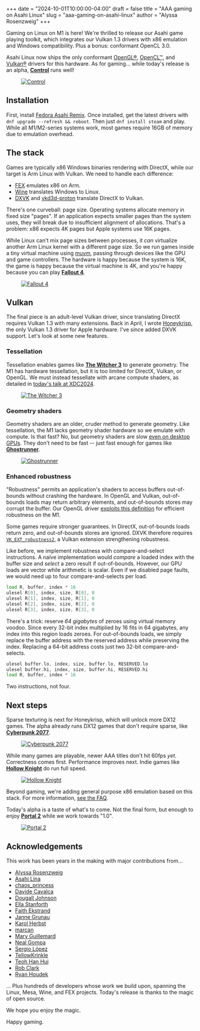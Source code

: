 +++
date = "2024-10-01T10:00:00-04:00"
draft = false
title = "AAA gaming on Asahi Linux"
slug = "aaa-gaming-on-asahi-linux"
author = "Alyssa Rosenzweig"
+++

Gaming on Linux on M1 is here! We're thrilled to release our Asahi game playing
toolkit, which integrates our Vulkan 1.3 drivers with x86 emulation and Windows
compatibility. Plus a bonus: conformant OpenCL 3.0.

Asahi Linux now ships the only conformant [OpenGL®](https://www.khronos.org/conformance/adopters/conformant-products/opengl#submission_3470),<!--
[OpenGL® ES](https://www.khronos.org/conformance/adopters/conformant-products/opengles#submission_1045),-->
[OpenCL™](https://www.khronos.org/conformance/adopters/conformant-products/opencl#submission_433), and
[Vulkan®](https://www.khronos.org/conformance/adopters/conformant-products#submission_7910)
drivers for this hardware. As for gaming... while today's release is an alpha, [**Control**](https://store.steampowered.com/app/870780/Control_Ultimate_Edition/) runs well!

<figure><a href="/img/blog/2024/10/Control-small.png"><img src="/img/blog/2024/10/Control-small.avif" alt="Control"></a></figure>

## Installation

First, install [Fedora Asahi Remix](https://asahilinux.org/fedora/). Once
installed, get the latest drivers with <code style="white-space:nowrap">dnf
upgrade \-\-refresh && reboot</code>. Then just <code
style="white-space:nowrap">dnf install steam</code> and play. While all M1/M2-series systems work, most games require 16GB of memory due to emulation overhead.

## The stack

Games are typically x86 Windows binaries rendering with DirectX, while our target is Arm Linux
with Vulkan. We need to handle each difference:

* [FEX](https://fex-emu.com/) emulates x86 on Arm.
* [Wine](https://www.winehq.org/) translates Windows to Linux.
* [DXVK](https://github.com/doitsujin/dxvk) and [vkd3d-proton](https://github.com/HansKristian-Work/vkd3d-proton) translate DirectX to Vulkan.

There's one curveball: page size. Operating systems allocate memory in fixed
size "pages". If an application expects smaller pages than the system uses,
they will break due to insufficient alignment of allocations. That's a problem:
x86 expects 4K pages but Apple systems use 16K pages.

While Linux can't mix page sizes between processes, it *can* virtualize another
Arm Linux kernel with a different page size. So we run games inside a tiny
virtual machine using [muvm](https://github.com/AsahiLinux/muvm), passing through
devices like the GPU and game controllers. The
hardware is happy because the system is 16K, the game is happy because the
virtual machine is 4K, and you're happy because you can play [**Fallout
4**](https://store.steampowered.com/app/377160/Fallout_4/).

<figure><a href="/img/blog/2024/10/Fallout4-small.png"><img src="/img/blog/2024/10/Fallout4-small.avif" alt="Fallout 4"></a></figure>

## Vulkan

The final piece is an adult-level Vulkan driver, since translating DirectX requires Vulkan 1.3
with many extensions. Back in April, I wrote
[Honeykrisp](https://rosenzweig.io/blog/vk13-on-the-m1-in-1-month.html), the
only Vulkan 1.3 driver for Apple hardware. I've since added DXVK support. Let's look at some new features.

### Tessellation

Tessellation enables games like [**The Witcher 3**](https://store.steampowered.com/app/292030/The_Witcher_3_Wild_Hunt/) to generate
geometry. The M1 has hardware tessellation, but it is
too limited for DirectX, Vulkan, or OpenGL. We must instead tessellate with arcane compute shaders, as detailed in [today's talk at XDC2024](https://www.youtube.com/live/pDsksRBLXPk).

<figure><a href="/img/blog/2024/10/Witcher3-small.png"><img src="/img/blog/2024/10/Witcher3-small.avif" alt="The Witcher 3"></a></figure>

### Geometry shaders

Geometry shaders are an older, cruder method to generate geometry.  Like
tessellation, the M1 lacks geometry shader hardware so we emulate with compute.
Is that fast? No, but geometry shaders are slow [even on desktop
GPUs](http://www.joshbarczak.com/blog/?p=667). They don't need to be fast --
just fast enough for games like
[**Ghostrunner**](https://store.steampowered.com/app/1139900/Ghostrunner/).

<figure><a href="/img/blog/2024/10/Ghostrunner-small.png"><img src="/img/blog/2024/10/Ghostrunner-small.avif" alt="Ghostrunner"></a></figure>

### Enhanced robustness

"Robustness" permits an application's shaders to access buffers out-of-bounds
without crashing the hardware. In OpenGL and Vulkan, out-of-bounds loads may
return arbitrary elements, and out-of-bounds stores may corrupt the buffer.
Our OpenGL driver [exploits this
definition](https://rosenzweig.io/blog/conformant-gl46-on-the-m1.html) for
efficient robustness on the M1.

Some games require stronger guarantees.  In DirectX, out-of-bounds loads return zero, and
out-of-bounds stores are ignored. DXVK therefore requires
[`VK_EXT_robustness2`](https://docs.vulkan.org/guide/latest/robustness.html#_vk_ext_robustness2),
a Vulkan extension strengthening robustness.

Like before, we implement robustness with compare-and-select instructions. A
naïve implementation would *compare* a loaded index with the buffer size and
*select* a zero result if out-of-bounds. However, our GPU loads are vector
while arithmetic is scalar. Even if we disabled page faults, we would need up
to four compare-and-selects per load.

```asm
load R, buffer, index * 16
ulesel R[0], index, size, R[0], 0
ulesel R[1], index, size, R[1], 0
ulesel R[2], index, size, R[2], 0
ulesel R[3], index, size, R[3], 0
```

There's a trick: reserve *64 gigabytes* of zeroes using virtual memory voodoo.
Since every 32-bit index multiplied by 16 fits in 64 gigabytes, any index into
this region loads zeroes. For out-of-bounds loads, we simply replace the buffer
address with the reserved address while preserving the index. Replacing a
64-bit address costs just two 32-bit compare-and-selects.

```asm
ulesel buffer.lo, index, size, buffer.lo, RESERVED.lo
ulesel buffer.hi, index, size, buffer.hi, RESERVED.hi
load R, buffer, index * 16
```

Two instructions, not four.

## Next steps

Sparse texturing is next for Honeykrisp, which will unlock more DX12 games. The alpha already runs DX12 games that don't require sparse, like [**Cyberpunk
2077**](https://store.steampowered.com/app/1091500/Cyberpunk_2077/).

<figure><a href="/img/blog/2024/10/Cyberpunk2077-small.png"><img src="/img/blog/2024/10/Cyberpunk2077-small.avif" alt="Cyberpunk 2077"></a></figure>

While many games are playable, newer AAA titles don't hit 60fps *yet*.
Correctness comes first. Performance improves next. Indie games like
[**Hollow Knight**](https://store.steampowered.com/app/367520/Hollow_Knight/) do run full speed.

<figure><a href="/img/blog/2024/10/HollowKnight-small.png"><img src="/img/blog/2024/10/HollowKnight-small.avif" alt="Hollow Knight"></a></figure>

Beyond gaming, we're adding general purpose x86 emulation based on this
stack. For more information, [see the
FAQ](https://docs.fedoraproject.org/en-US/fedora-asahi-remix/x86-support/).

Today's alpha is a taste of what's to come. Not the final form, but
enough to enjoy [**Portal 2**](https://store.steampowered.com/app/620/Portal_2/) while we work towards "1.0".

<figure><a href="/img/blog/2024/10/Portal2-small.png"><img src="/img/blog/2024/10/Portal2-small.avif" alt="Portal 2"></a></figure>

## Acknowledgements

This work has been years in the making with major contributions from...

* [Alyssa Rosenzweig](https://rosenzweig.io)
* [Asahi Lina](https://lina.yt/me)
* [chaos_princess](https://social.treehouse.systems/@chaos_princess)
* [Davide Cavalca](https://github.com/davide125)
* [Dougall Johnson](https://mastodon.social/@dougall)
* [Ella Stanforth](https://ella.gay)
* [Faith Ekstrand](https://www.gfxstrand.net/faith/welcome/)
* [Janne Grunau](https://social.treehouse.systems/@janne)
* [Karol Herbst](https://chaos.social/@karolherbst)
* [marcan](https://social.treehouse.systems/@marcan)
* [Mary Guillemard](https://mary.zone)
* [Neal Gompa](https://neal.gompa.dev/)
* [Sergio López](https://sinrega.org)
* [TellowKrinkle](https://github.com/TellowKrinkle)
* [Teoh Han Hui](https://github.com/teohhanhui)
* [Rob Clark](https://mastodon.gamedev.place/@robclark)
* [Ryan Houdek](https://github.com/sonicadvance1)

... Plus hundreds of developers whose work we build upon, spanning the Linux,
Mesa, Wine, and FEX projects. Today's release is
thanks to the magic of open source.

We hope you enjoy the magic.

Happy gaming.
